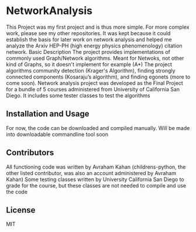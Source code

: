# NetworkAnalysis 
This Project was my first project and is thus more simple. For more complex work, please see my other repositories. It was kept because it could establish the basis for later work on network analysis and helped me analyze the Arxiv HEP-PH (high energy physics phenomenology) citation network.
Basic Description
The project provides implementations of commonly used Graph/Network algorithms. Meant for Netwoks, not other kind of Graphs, so it doesn't implement for example (A*)
The project algorithms community detection (Krager's Algorithm), finding strongly connected components (Kosaraju’s algorithm), and finding egonets (more to come soon). 
Network analysis project was developed as the Final Project for a bundle of 5 courses administered from University of California San Diego. 
It includes some tester classes to test the algorithms

## Installation and Usage
For now, the code can be downloaded and compiled manually. Will be made into downloadable commandline tool soon

## Contributors
All functioning code was written by Avraham Kahan (childrens-python, the other listed contributor, was also an account administered by Avraham Kahan)
Some testing classes written by University California San Diego to grade for the course, but these classes are not needed to compile and use the code

## License 
MIT
